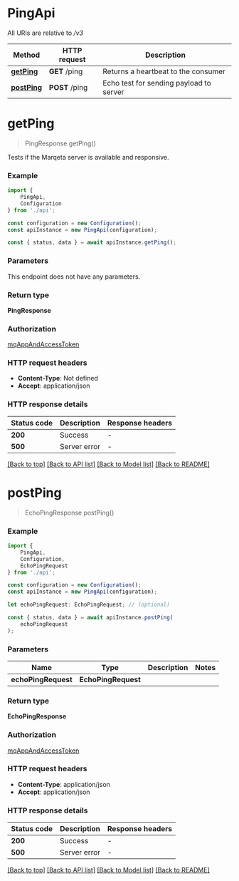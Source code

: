 # PingApi

All URIs are relative to */v3*

|Method | HTTP request | Description|
|------------- | ------------- | -------------|
|[**getPing**](#getping) | **GET** /ping | Returns a heartbeat to the consumer|
|[**postPing**](#postping) | **POST** /ping | Echo test for sending payload to server|

# **getPing**
> PingResponse getPing()

Tests if the Marqeta server is available and responsive.

### Example

```typescript
import {
    PingApi,
    Configuration
} from './api';

const configuration = new Configuration();
const apiInstance = new PingApi(configuration);

const { status, data } = await apiInstance.getPing();
```

### Parameters
This endpoint does not have any parameters.


### Return type

**PingResponse**

### Authorization

[mqAppAndAccessToken](../README.md#mqAppAndAccessToken)

### HTTP request headers

 - **Content-Type**: Not defined
 - **Accept**: application/json


### HTTP response details
| Status code | Description | Response headers |
|-------------|-------------|------------------|
|**200** | Success |  -  |
|**500** | Server error |  -  |

[[Back to top]](#) [[Back to API list]](../README.md#documentation-for-api-endpoints) [[Back to Model list]](../README.md#documentation-for-models) [[Back to README]](../README.md)

# **postPing**
> EchoPingResponse postPing()


### Example

```typescript
import {
    PingApi,
    Configuration,
    EchoPingRequest
} from './api';

const configuration = new Configuration();
const apiInstance = new PingApi(configuration);

let echoPingRequest: EchoPingRequest; // (optional)

const { status, data } = await apiInstance.postPing(
    echoPingRequest
);
```

### Parameters

|Name | Type | Description  | Notes|
|------------- | ------------- | ------------- | -------------|
| **echoPingRequest** | **EchoPingRequest**|  | |


### Return type

**EchoPingResponse**

### Authorization

[mqAppAndAccessToken](../README.md#mqAppAndAccessToken)

### HTTP request headers

 - **Content-Type**: application/json
 - **Accept**: application/json


### HTTP response details
| Status code | Description | Response headers |
|-------------|-------------|------------------|
|**200** | Success |  -  |
|**500** | Server error |  -  |

[[Back to top]](#) [[Back to API list]](../README.md#documentation-for-api-endpoints) [[Back to Model list]](../README.md#documentation-for-models) [[Back to README]](../README.md)

